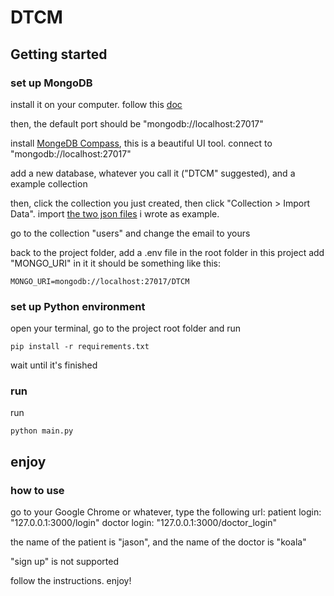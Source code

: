 # DTCM
## Getting started
### set up MongoDB
install it on your computer. follow this [doc](https://www.mongodb.com/docs/manual/tutorial/install-mongodb-on-windows/)

then, the default port should be "mongodb://localhost:27017"

install [MongeDB Compass](https://www.mongodb.com/products/tools/compass), this is a beautiful UI tool.
connect to "mongodb://localhost:27017"

add a new database, whatever you call it ("DTCM" suggested), and a example collection

then, click the collection you just created, then click "Collection > Import Data". import [the two json files](https://drive.google.com/drive/folders/1KvMet6hMvOzgV-peEV0Ec9-CzA_0BrT7) i wrote as example.

go to the collection "users" and change the email to yours

back to the project folder, add a .env file in the root folder in this project
add "MONGO_URI" in it
it should be something like this:
```
MONGO_URI=mongodb://localhost:27017/DTCM
```

### set up Python environment
open your terminal, go to the project root folder and run
```
pip install -r requirements.txt
```
wait until it's finished

### run
run
```
python main.py
```

## enjoy
### how to use
go to your Google Chrome or whatever, type the following url:
patient login: "127.0.0.1:3000/login"
doctor login: "127.0.0.1:3000/doctor_login"

the name of the patient is "jason", and the name of the doctor is "koala"

"sign up" is not supported

follow the instructions.
enjoy!

